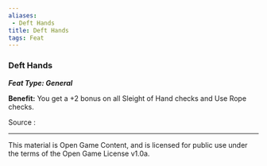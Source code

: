 ```yaml
---
aliases:
 - Deft Hands
title: Deft Hands
tags: Feat
---
```

### Deft Hands 
***Feat Type: General***

**Benefit:** You get a +2 bonus on all Sleight of Hand checks and Use
Rope checks.


Source :

---

This material is Open Game Content, and is licensed for public use under the terms of the Open Game License v1.0a.
